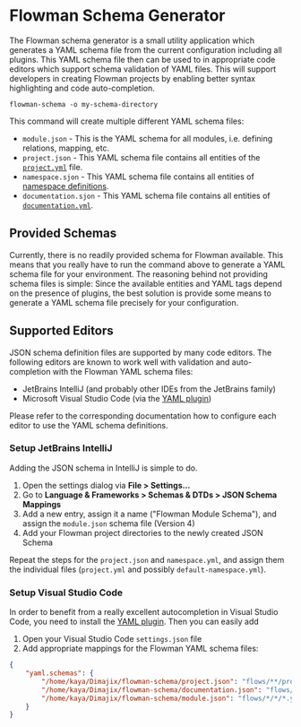 # Flowman Schema Generator
The Flowman schema generator is a small utility application which generates a YAML schema file from the current
configuration including all plugins. This YAML schema file then can be used to in appropriate code editors which
support schema validation of YAML files. This will support developers in creating Flowman projects by enabling better
syntax highlighting and code auto-completion.

```shell
flowman-schema -o my-schema-directory
```

This command will create multiple different YAML schema files:
* `module.json` - This is the YAML schema for all modules, i.e. defining relations, mapping, etc.
* `project.json` - This YAML schema file contains all entities of the [`project.yml`](../spec/project.md) file.
* `namespace.sjon` - This YAML schema file contains all entities of [namespace definitions](../spec/namespace.md).
* `documentation.sjon` - This YAML schema file contains all entities of [`documentation.yml`](../documenting/config.md).


## Provided Schemas

Currently, there is no readily provided schema for Flowman available. This means that you really have to run the
command above to generate a YAML schema file for your environment. The reasoning behind not providing schema files is
simple: Since the available entities and YAML tags depend on the presence of plugins, the best solution is provide
some means to generate a YAML schema file precisely for your configuration. 


## Supported Editors

JSON schema definition files are supported by many code editors. The following editors are known to work well with
validation and auto-completion with the Flowman YAML schema files:

* JetBrains IntelliJ (and probably other IDEs from the JetBrains family)
* Microsoft Visual Studio Code (via the [YAML plugin](https://marketplace.visualstudio.com/items?itemName=redhat.vscode-yaml))

Please refer to the corresponding documentation how to configure each editor to use the YAML schema definitions.


### Setup JetBrains IntelliJ

Adding the JSON schema in IntelliJ is simple to do.

1. Open the settings dialog via **File > Settings...**
2. Go to **Language & Frameworks > Schemas & DTDs > JSON Schema Mappings**
3. Add a new entry, assign it a name ("Flowman Module Schema"), and assign the `module.json` schema file (Version 4)
4. Add your Flowman project directories to the newly created JSON Schema

Repeat the steps for the `project.json` and `namespace.yml`, and assign them the individual files (`project.yml` and
possibly `default-namespace.yml`).


### Setup Visual Studio Code

In order to benefit from a really excellent autocompletion in Visual Studio Code, you need to install the
[YAML plugin](https://marketplace.visualstudio.com/items?itemName=redhat.vscode-yaml). Then you can easily add

1. Open your Visual Studio Code `settings.json` file
2. Add appropriate mappings for the Flowman YAML schema files:
```json
{
    "yaml.schemas": {
        "/home/kaya/Dimajix/flowman-schema/project.json": "flows/**/project.yml",
        "/home/kaya/Dimajix/flowman-schema/documentation.json": "flows/**/documentation.yml",
        "/home/kaya/Dimajix/flowman-schema/module.json": "flows/*/*/*.yml"
    }
}
```
